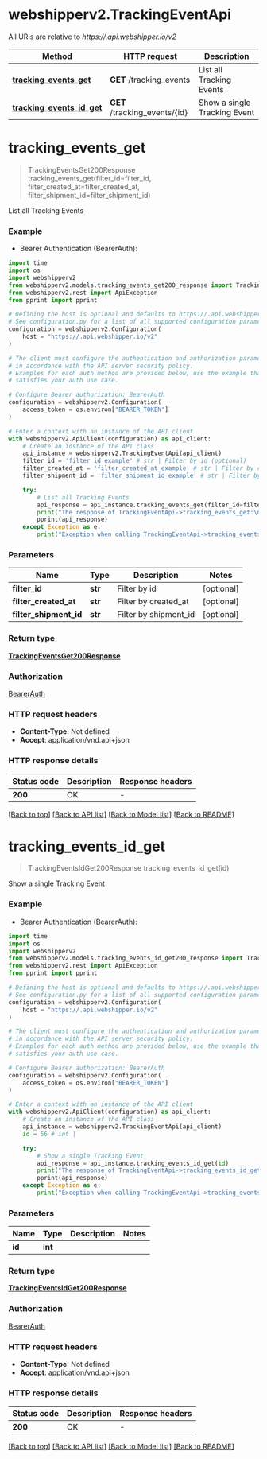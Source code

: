 # webshipperv2.TrackingEventApi

All URIs are relative to *https://.api.webshipper.io/v2*

Method | HTTP request | Description
------------- | ------------- | -------------
[**tracking_events_get**](TrackingEventApi.md#tracking_events_get) | **GET** /tracking_events | List all Tracking Events
[**tracking_events_id_get**](TrackingEventApi.md#tracking_events_id_get) | **GET** /tracking_events/{id} | Show a single Tracking Event


# **tracking_events_get**
> TrackingEventsGet200Response tracking_events_get(filter_id=filter_id, filter_created_at=filter_created_at, filter_shipment_id=filter_shipment_id)

List all Tracking Events

### Example

* Bearer Authentication (BearerAuth):
```python
import time
import os
import webshipperv2
from webshipperv2.models.tracking_events_get200_response import TrackingEventsGet200Response
from webshipperv2.rest import ApiException
from pprint import pprint

# Defining the host is optional and defaults to https://.api.webshipper.io/v2
# See configuration.py for a list of all supported configuration parameters.
configuration = webshipperv2.Configuration(
    host = "https://.api.webshipper.io/v2"
)

# The client must configure the authentication and authorization parameters
# in accordance with the API server security policy.
# Examples for each auth method are provided below, use the example that
# satisfies your auth use case.

# Configure Bearer authorization: BearerAuth
configuration = webshipperv2.Configuration(
    access_token = os.environ["BEARER_TOKEN"]
)

# Enter a context with an instance of the API client
with webshipperv2.ApiClient(configuration) as api_client:
    # Create an instance of the API class
    api_instance = webshipperv2.TrackingEventApi(api_client)
    filter_id = 'filter_id_example' # str | Filter by id (optional)
    filter_created_at = 'filter_created_at_example' # str | Filter by created_at (optional)
    filter_shipment_id = 'filter_shipment_id_example' # str | Filter by shipment_id (optional)

    try:
        # List all Tracking Events
        api_response = api_instance.tracking_events_get(filter_id=filter_id, filter_created_at=filter_created_at, filter_shipment_id=filter_shipment_id)
        print("The response of TrackingEventApi->tracking_events_get:\n")
        pprint(api_response)
    except Exception as e:
        print("Exception when calling TrackingEventApi->tracking_events_get: %s\n" % e)
```



### Parameters

Name | Type | Description  | Notes
------------- | ------------- | ------------- | -------------
 **filter_id** | **str**| Filter by id | [optional] 
 **filter_created_at** | **str**| Filter by created_at | [optional] 
 **filter_shipment_id** | **str**| Filter by shipment_id | [optional] 

### Return type

[**TrackingEventsGet200Response**](TrackingEventsGet200Response.md)

### Authorization

[BearerAuth](../README.md#BearerAuth)

### HTTP request headers

 - **Content-Type**: Not defined
 - **Accept**: application/vnd.api+json

### HTTP response details
| Status code | Description | Response headers |
|-------------|-------------|------------------|
**200** | OK |  -  |

[[Back to top]](#) [[Back to API list]](../README.md#documentation-for-api-endpoints) [[Back to Model list]](../README.md#documentation-for-models) [[Back to README]](../README.md)

# **tracking_events_id_get**
> TrackingEventsIdGet200Response tracking_events_id_get(id)

Show a single Tracking Event

### Example

* Bearer Authentication (BearerAuth):
```python
import time
import os
import webshipperv2
from webshipperv2.models.tracking_events_id_get200_response import TrackingEventsIdGet200Response
from webshipperv2.rest import ApiException
from pprint import pprint

# Defining the host is optional and defaults to https://.api.webshipper.io/v2
# See configuration.py for a list of all supported configuration parameters.
configuration = webshipperv2.Configuration(
    host = "https://.api.webshipper.io/v2"
)

# The client must configure the authentication and authorization parameters
# in accordance with the API server security policy.
# Examples for each auth method are provided below, use the example that
# satisfies your auth use case.

# Configure Bearer authorization: BearerAuth
configuration = webshipperv2.Configuration(
    access_token = os.environ["BEARER_TOKEN"]
)

# Enter a context with an instance of the API client
with webshipperv2.ApiClient(configuration) as api_client:
    # Create an instance of the API class
    api_instance = webshipperv2.TrackingEventApi(api_client)
    id = 56 # int | 

    try:
        # Show a single Tracking Event
        api_response = api_instance.tracking_events_id_get(id)
        print("The response of TrackingEventApi->tracking_events_id_get:\n")
        pprint(api_response)
    except Exception as e:
        print("Exception when calling TrackingEventApi->tracking_events_id_get: %s\n" % e)
```



### Parameters

Name | Type | Description  | Notes
------------- | ------------- | ------------- | -------------
 **id** | **int**|  | 

### Return type

[**TrackingEventsIdGet200Response**](TrackingEventsIdGet200Response.md)

### Authorization

[BearerAuth](../README.md#BearerAuth)

### HTTP request headers

 - **Content-Type**: Not defined
 - **Accept**: application/vnd.api+json

### HTTP response details
| Status code | Description | Response headers |
|-------------|-------------|------------------|
**200** | OK |  -  |

[[Back to top]](#) [[Back to API list]](../README.md#documentation-for-api-endpoints) [[Back to Model list]](../README.md#documentation-for-models) [[Back to README]](../README.md)

